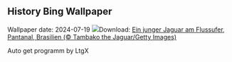 ## History Bing Wallpaper
Wallpaper date: 2024-07-19
![](https://www.bing.com/th?id=OHR.YoungJaguar_DE-DE4250993040_UHD.jpg&w=1000)Download: [Ein junger Jaguar am Flussufer, Pantanal, Brasilien (© Tambako the Jaguar/Getty Images)](https://www.bing.com/th?id=OHR.YoungJaguar_DE-DE4250993040_UHD.jpg)

Auto get programm by LtgX
